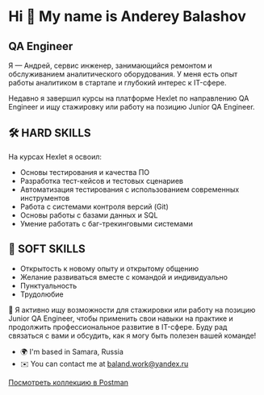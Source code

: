 Hi 👋 My name is Anderey Balashov
=================================

QA Engineer
-----------

Я — Андрей, сервис инженер, занимающийся ремонтом и обслуживанием аналитического оборудования.
У меня есть опыт работы аналитиком в стартапе и глубокий интерес к IT-сфере. 

Недавно я завершил курсы на платформе Hexlet по направлению QA Engineer и ищу стажировку или работу на позицию Junior QA Engineer. 

## 🛠 HARD SKILLS 
На курсах Hexlet я освоил:
- Основы тестирования и качества ПО
- Разработка тест-кейсов и тестовых сценариев
- Автоматизация тестирования с использованием современных инструментов
- Работа с системами контроля версий (Git)
- Основы работы с базами данных и SQL
- Умение работать с баг-трекинговыми системами

## 🧠 SOFT SKILLS 
- Открытость к новому опыту и открытому общению
- Желание развиваться вместе с командой и индивидуально
- Пунктуальность
- Трудолюбие

🎯 Я активно ищу возможности для стажировки или работу на позицию Junior QA Engineer, чтобы применить свои навыки на практике и продолжить профессиональное развитие в IT-сфере. Буду рад связаться с вами и обсудить, как я могу быть полезен вашей команде!

*   🌍 I'm based in Samara, Russia
*   ✉️ You can contact me at [baland.work@yandex.ru](mailto:baland.work@yandex.ru)

[Посмотреть коллекцию в Postman]([https://bit.ly/your-short-url](https://www.postman.com/heamy7qa/workspace/https-reqres-in/collection/37691126-0ac989f4-0d8b-4cd1-9381-1cce777de103))


